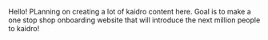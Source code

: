 Hello! PLanning on creating a lot of kaidro content here. Goal is to make a one stop shop onboarding website that will introduce the next million people to kaidro!
